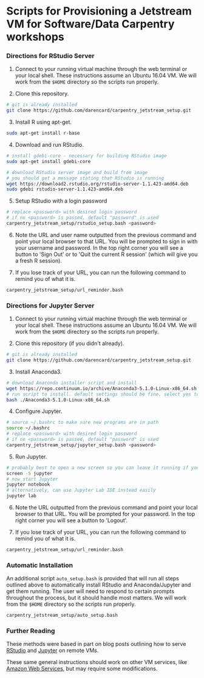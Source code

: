# Scripts for Provisioning a Jetstream VM for Software/Data Carpentry workshops

### Directions for RStudio Server

1. Connect to your running virtual machine through the web terminal or your local shell. These instructions assume an Ubuntu 16.04 VM. We will work from the `$HOME` directory so the scripts run properly.

2. Clone this repository.
```bash
# git is already installed
git clone https://github.com/darencard/carpentry_jetstream_setup.git
```

3. Install R using apt-get.
```bash
sudo apt-get install r-base
```

4. Download and run RStudio.
```bash
# install gdebi-core - necessary for building RStudio image
sudo apt-get install gdebi-core

# download RStudio server image and build from image
# you should get a message stating that RStudio is running
wget https://download2.rstudio.org/rstudio-server-1.1.423-amd64.deb
sudo gdebi rstudio-server-1.1.423-amd64.deb
```

5. Setup RStudio with a login password
```bash
# replace <password> with desired login password
# if no <password> is passed, default "password" is used
carpentry_jetstream_setup/rstudio_setup.bash <password>
```

6. Note the URL and user name outputted from the previous command and point your local browser to that URL. You will be prompted to sign in with your username and password. In the top right corner you will see a button to 'Sign Out' or to 'Quit the current R session' (which will give you a fresh R session).

7. If you lose track of your URL, you can run the following command to remind you of what it is.
```bash
carpentry_jetstream_setup/url_reminder.bash
```


### Directions for Jupyter Server

1. Connect to your running virtual machine through the web terminal or your local shell. These instructions assume an Ubuntu 16.04 VM. We will work from the `$HOME` directory so the scripts run properly.

2. Clone this repository (if you didn't already).
```bash
# git is already installed
git clone https://github.com/darencard/carpentry_jetstream_setup.git
```

3. Install Anaconda3.
```bash
# download Anaconda installer script and install
wget https://repo.continuum.io/archive/Anaconda3-5.1.0-Linux-x86_64.sh
# run script to install. default settings should be fine. select yes to have Anaconda bin added to path
bash ./Anaconda3-5.1.0-Linux-x86_64.sh
```

4. Configure Jupyter.
```bash
# source ~/.bashrc to make sure new programs are in path
source ~/.bashrc
# replace <password> with desired login password
# if no <password> is passed, default "password" is used
carpentry_jetstream_setup/jupyter_setup.bash <password>
```

5. Run Jupyter.
```bash
# probably best to open a new screen so you can leave it running if you get logged out
screen -S jupyter
# now start Jupyter
jupyter notebook
# alternatively, can use Jupyter Lab IDE instead easily
jupyter lab
```

6. Note the URL outputted from the previous command and point your local browser to that URL. You will be prompted for your password. In the top right corner you will see a button to 'Logout'.

7. If you lose track of your URL, you can run the following command to remind you of what it is.
```bash
carpentry_jetstream_setup/url_reminder.bash
```


### Automatic Installation

An additional script `auto_setup.bash` is provided that will run all steps outlined above to automatically install RStudio and Anaconda/Jupyter and get them running. The user will need to respond to certain prompts throughout the process, but it should handle most matters. We will work from the `$HOME` directory so the scripts run properly.

```bash
carpentry_jetstream_setup/auto_setup.bash
```


### Further Reading

These methods were based in part on blog posts outlining how to serve [RStudio](https://angus.readthedocs.io/en/2017/visualizing-blast-scores-with-RStudio.html#installing-and-running-rstudio-on-jetstream) and [Jupyter](https://hackernoon.com/aws-ec2-part-4-starting-a-jupyter-ipython-notebook-server-on-aws-549d87a55ba9) on remote VMs.

These same general instructions should work on other VM services, like [Amazon Web Services](https://aws.amazon.com/), but may require some modifications.

